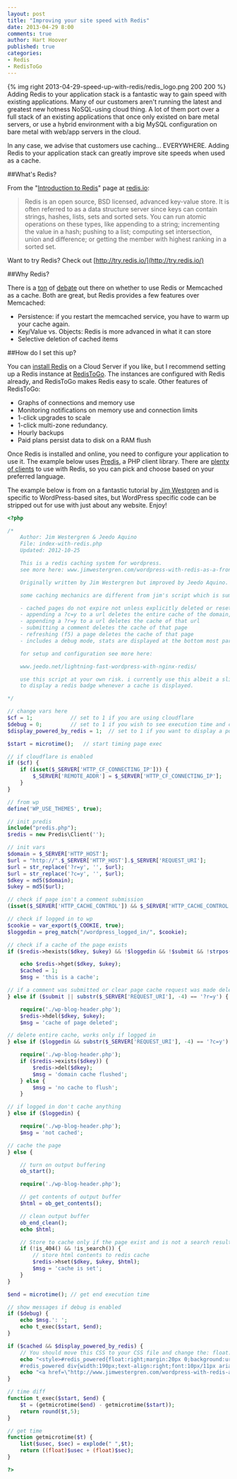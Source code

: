 ```yaml
---
layout: post
title: "Improving your site speed with Redis"
date: 2013-04-29 8:00
comments: true
author: Hart Hoover
published: true
categories: 
- Redis
- RedisToGo
---
```

{% img right 2013-04-29-speed-up-with-redis/redis_logo.png 200 200 %}
Adding Redis to your application stack is a fantastic way to gain speed with existing applications. Many of our customers aren't running the latest and greatest new hotness NoSQL-using cloud thing. A lot of them port over a full stack of an existing applications that once only existed on bare metal servers, or use a hybrid environment with a big MySQL configuration on bare metal with web/app servers in the cloud.

In any case, we advise that customers use caching... EVERYWHERE. Adding Redis to your application stack can greatly improve site speeds when used as a cache.<!-- more -->

##What's Redis?

From the "[Introduction to Redis](http://redis.io/topics/introduction)" page at [redis.io](http://redis.io):

> Redis is an open source, BSD licensed, advanced key-value store. It is often referred to as a data structure server since keys can contain strings, hashes, lists, sets and sorted sets. You can run atomic operations on these types, like appending to a string; incrementing the value in a hash; pushing to a list; computing set intersection, union and difference; or getting the member with highest ranking in a sorted set.

Want to try Redis? Check out [http://try.redis.io/](http://try.redis.io/)

##Why Redis?

There is a [ton](http://www.quora.com/Redis-vs-Memcached-which-one-should-I-use-for-a-web-based-application) of [debate](http://stackoverflow.com/questions/2873249/is-memcached-a-dinosaur-in-comparison-to-redis) out there on whether to use Redis or Memcached as a cache. Both are great, but Redis provides a few features over Memcached:

* Persistence: if you restart the memcached service, you have to warm up your cache again.
* Key/Value vs. Objects: Redis is more advanced in what it can store
* Selective deletion of cached items

##How do I set this up?

You can [install Redis](http://redis.io/download) on a Cloud Server if you like, but I recommend setting up a Redis instance at [RedisToGo](http://redistogo.com/). The instances are configured with Redis already, and RedisToGo makes Redis easy to scale. Other features of RedisToGo:

* Graphs of connections and memory use
* Monitoring notifications on memory use and connection limits
* 1-click upgrades to scale
* 1-click multi-zone redundancy.
* Hourly backups
* Paid plans persist data to disk on a RAM flush

Once Redis is installed and online, you need to configure your application to use it. The example below uses [Predis](https://github.com/nrk/predis/), a PHP client library. There are [plenty of clients](http://redistogo.com/documentation?language=en) to use with Redis, so you can pick and choose based on your preferred language.

The example below is from on a fantastic tutorial by [Jim Westgren](http://www.jimwestergren.com/wordpress-with-redis-as-a-frontend-cache/) and is specific to WordPress-based sites, but WordPress specific code can be stripped out for use with just about any website. Enjoy!

```php
<?php

/*
    Author: Jim Westergren & Jeedo Aquino
    File: index-with-redis.php
    Updated: 2012-10-25

    This is a redis caching system for wordpress.
    see more here: www.jimwestergren.com/wordpress-with-redis-as-a-frontend-cache/

    Originally written by Jim Westergren but improved by Jeedo Aquino.

    some caching mechanics are different from jim's script which is summarized below:

    - cached pages do not expire not unless explicitly deleted or reset
    - appending a ?c=y to a url deletes the entire cache of the domain, only works when you are logged in
    - appending a ?r=y to a url deletes the cache of that url
    - submitting a comment deletes the cache of that page
    - refreshing (f5) a page deletes the cache of that page
    - includes a debug mode, stats are displayed at the bottom most part after </html>

    for setup and configuration see more here:

    www.jeedo.net/lightning-fast-wordpress-with-nginx-redis/

    use this script at your own risk. i currently use this albeit a slightly modified version
    to display a redis badge whenever a cache is displayed.

*/

// change vars here
$cf = 1;			// set to 1 if you are using cloudflare
$debug = 0;			// set to 1 if you wish to see execution time and cache actions
$display_powered_by_redis = 1;  // set to 1 if you want to display a powered by redis message with execution time, see below

$start = microtime();   // start timing page exec

// if cloudflare is enabled
if ($cf) {
    if (isset($_SERVER['HTTP_CF_CONNECTING_IP'])) {
        $_SERVER['REMOTE_ADDR'] = $_SERVER['HTTP_CF_CONNECTING_IP'];
    }
}

// from wp
define('WP_USE_THEMES', true);

// init predis
include("predis.php");
$redis = new Predis\Client('');

// init vars
$domain = $_SERVER['HTTP_HOST'];
$url = "http://".$_SERVER['HTTP_HOST'].$_SERVER['REQUEST_URI'];
$url = str_replace('?r=y', '', $url);
$url = str_replace('?c=y', '', $url);
$dkey = md5($domain);
$ukey = md5($url);

// check if page isn't a comment submission
(isset($_SERVER['HTTP_CACHE_CONTROL']) && $_SERVER['HTTP_CACHE_CONTROL'] == 'max-age=0') ? $submit = 1 : $submit = 0;

// check if logged in to wp
$cookie = var_export($_COOKIE, true);
$loggedin = preg_match("/wordpress_logged_in/", $cookie);

// check if a cache of the page exists
if ($redis->hexists($dkey, $ukey) && !$loggedin && !$submit && !strpos($url, '/feed/')) {

    echo $redis->hget($dkey, $ukey);
    $cached = 1;
    $msg = 'this is a cache';

// if a comment was submitted or clear page cache request was made delete cache of page
} else if ($submit || substr($_SERVER['REQUEST_URI'], -4) == '?r=y') {

    require('./wp-blog-header.php');
    $redis->hdel($dkey, $ukey);
    $msg = 'cache of page deleted';

// delete entire cache, works only if logged in
} else if ($loggedin && substr($_SERVER['REQUEST_URI'], -4) == '?c=y') {

    require('./wp-blog-header.php');
    if ($redis->exists($dkey)) {
        $redis->del($dkey);
        $msg = 'domain cache flushed';
    } else {
        $msg = 'no cache to flush';
    }

// if logged in don't cache anything
} else if ($loggedin) {

    require('./wp-blog-header.php');
    $msg = 'not cached';

// cache the page
} else {

    // turn on output buffering
    ob_start();

    require('./wp-blog-header.php');

    // get contents of output buffer
    $html = ob_get_contents();

    // clean output buffer
    ob_end_clean();
    echo $html;

    // Store to cache only if the page exist and is not a search result.
    if (!is_404() && !is_search()) {
        // store html contents to redis cache
        $redis->hset($dkey, $ukey, $html);
        $msg = 'cache is set';
    }
}

$end = microtime(); // get end execution time

// show messages if debug is enabled
if ($debug) {
    echo $msg.': ';
    echo t_exec($start, $end);
}

if ($cached && $display_powered_by_redis) {
	// You should move this CSS to your CSS file and change the: float:right;margin:20px 0;
	echo "<style>#redis_powered{float:right;margin:20px 0;background:url(http://images.staticjw.com/jim/3959/redis.png) 10px no-repeat #fff;border:1px solid #D7D8DF;padding:10px;width:190px;}
	#redis_powered div{width:190px;text-align:right;font:10px/11px arial,sans-serif;color:#000;}</style>";
	echo "<a href=\"http://www.jimwestergren.com/wordpress-with-redis-as-a-frontend-cache/\" style=\"text-decoration:none;\"><div id=\"redis_powered\"><div>Page generated in<br/> ".t_exec($start, $end)." sec</div></div></a>";
}

// time diff
function t_exec($start, $end) {
    $t = (getmicrotime($end) - getmicrotime($start));
    return round($t,5);
}

// get time
function getmicrotime($t) {
    list($usec, $sec) = explode(" ",$t);
    return ((float)$usec + (float)$sec);
}

?>
```
